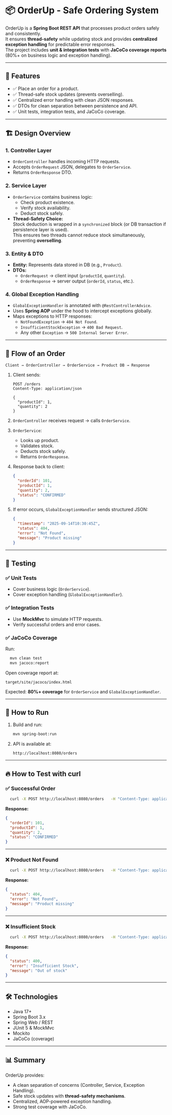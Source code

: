 # 📦 OrderUp - Safe Ordering System

OrderUp is a **Spring Boot REST API** that processes product orders safely and consistently.  
It ensures **thread-safety** while updating stock and provides **centralized exception handling** for predictable error responses.  
The project includes **unit & integration tests** with **JaCoCo coverage reports** (80%+ on business logic and exception handling).

---

## 🚀 Features
- ✅ Place an order for a product.
- ✅ Thread-safe stock updates (prevents overselling).
- ✅ Centralized error handling with clean JSON responses.
- ✅ DTOs for clean separation between persistence and API.
- ✅ Unit tests, integration tests, and JaCoCo coverage.

---

## 🏗 Design Overview

### 1. **Controller Layer**
- `OrderController` handles incoming HTTP requests.
- Accepts `OrderRequest` JSON, delegates to `OrderService`.
- Returns `OrderResponse` DTO.

### 2. **Service Layer**
- `OrderService` contains business logic:
    - Check product existence.
    - Verify stock availability.
    - Deduct stock safely.
- **Thread-Safety Choice:**  
  Stock deduction is wrapped in a `synchronized` block (or DB transaction if persistence layer is used).  
  This ensures two threads cannot reduce stock simultaneously, preventing **overselling**.

### 3. **Entity & DTO**
- **Entity:** Represents data stored in DB (e.g., `Product`).
- **DTOs:**
    - `OrderRequest` → client input (`productId`, `quantity`).
    - `OrderResponse` → server output (`orderId`, `status`, etc.).

### 4. **Global Exception Handling**
- `GlobalExceptionHandler` is annotated with `@RestControllerAdvice`.
- Uses **Spring AOP** under the hood to intercept exceptions globally.
- Maps exceptions to HTTP responses:
    - `NotFoundException` → `404 Not Found`.
    - `InsufficientStockException` → `400 Bad Request`.
    - Any other `Exception` → `500 Internal Server Error`.

---

## 🔄 Flow of an Order

```plaintext
Client → OrderController → OrderService → Product DB → Response
```

1. Client sends:
   ```http
   POST /orders
   Content-Type: application/json

   {
     "productId": 1,
     "quantity": 2
   }
   ```

2. `OrderController` receives request → calls `OrderService`.

3. `OrderService`:
    - Looks up product.
    - Validates stock.
    - Deducts stock safely.
    - Returns `OrderResponse`.

4. Response back to client:
   ```json
   {
     "orderId": 101,
     "productId": 1,
     "quantity": 2,
     "status": "CONFIRMED"
   }
   ```

5. If error occurs, `GlobalExceptionHandler` sends structured JSON:
   ```json
   {
     "timestamp": "2025-09-14T10:30:45Z",
     "status": 404,
     "error": "Not Found",
     "message": "Product missing"
   }
   ```

---

## 🧪 Testing

### ✅ Unit Tests
- Cover business logic (`OrderService`).
- Cover exception handling (`GlobalExceptionHandler`).

### ✅ Integration Tests
- Use **MockMvc** to simulate HTTP requests.
- Verify successful orders and error cases.

### ✅ JaCoCo Coverage
Run:
```bash
  mvn clean test
  mvn jacoco:report
```
Open coverage report at:
```
target/site/jacoco/index.html
```

Expected: **80%+ coverage** for `OrderService` and `GlobalExceptionHandler`.

---

## 📌 How to Run

1. Build and run:
   ```bash
   mvn spring-boot:run
   ```

2. API is available at:
   ```
   http://localhost:8080/orders
   ```

---

## 🔥 How to Test with curl

### ✅ Successful Order
```bash
  curl -X POST http://localhost:8080/orders   -H "Content-Type: application/json"   -d '{"productId": 1, "quantity": 2}'
```

**Response:**
```json
{
  "orderId": 101,
  "productId": 1,
  "quantity": 2,
  "status": "CONFIRMED"
}
```

---

### ❌ Product Not Found
```bash
  curl -X POST http://localhost:8080/orders   -H "Content-Type: application/json"   -d '{"productId": 999, "quantity": 1}'
```

**Response:**
```json
{
  "status": 404,
  "error": "Not Found",
  "message": "Product missing"
}
```

---

### ❌ Insufficient Stock
```bash
  curl -X POST http://localhost:8080/orders   -H "Content-Type: application/json"   -d '{"productId": 1, "quantity": 1000}'
```

**Response:**
```json
{
  "status": 400,
  "error": "Insufficient Stock",
  "message": "Out of stock"
}
```

---

## 🛠 Technologies
- Java 17+
- Spring Boot 3.x
- Spring Web / REST
- JUnit 5 & MockMvc
- Mockito
- JaCoCo (coverage)

---

## 📊 Summary
OrderUp provides:
- A clean separation of concerns (Controller, Service, Exception Handling).
- Safe stock updates with **thread-safety mechanisms**.
- Centralized, AOP-powered exception handling.
- Strong test coverage with JaCoCo.

